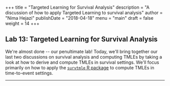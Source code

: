+++
title = "Targeted Learning for Survival Analysis"
description = "A discussion of how to apply Targeted Learning to survival analysis"
author = "Nima Hejazi"
publishDate = "2018-04-18"
menu = "main"
draft = false
weight = 14
+++

## Lab 13: Targeted Learning for Survival Analysis

We're almost done -- our penultimate lab! Today, we'll bring together our last
two discussions on survival analysis and computing TMLEs by taking a look at how
to derive and compute TMLEs in survival settings. We'll focus primarily on how
to apply the [`survtmle` R
package](https://github.com/benkeser/survtmle) to compute TMLEs in time-to-event
settings.

---
